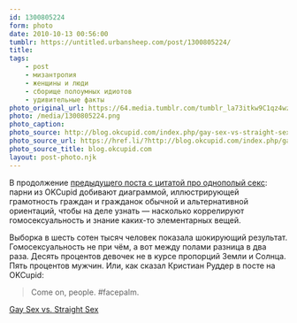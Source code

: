 ```yaml
---
id: 1300805224
form: photo
date: 2010-10-13 00:56:00
tumblr: https://untitled.urbansheep.com/post/1300805224/
title:
tags:
    - post
    - мизантропия
    - женщины и люди
    - сборище полоумных идиотов
    - удивительные факты
photo_original_url: https://64.media.tumblr.com/tumblr_la73itkw9C1qz4wzio1_500.png
photo: /media/1300805224.png
photo_caption: 
photo_source: http://blog.okcupid.com/index.php/gay-sex-vs-straight-sex/
photo_source_url: https://href.li/?http://blog.okcupid.com/index.php/gay-sex-vs-straight-sex/
photo_source_title: blog.okcupid.com
layout: post-photo.njk
---
```


<p>В продолжение <a href="http://untitled.urbansheep.ru/post/1300121199/it-turns-out-that-a-tiny-fraction-of-gays-have">предыдущего поста с цитатой про однополый секс</a>: парни из OKCupid добивают диаграммой, иллюстрирующей грамотность граждан и гражданок обычной и альтернативной ориентаций, чтобы на деле узнать — насколько коррелируют гомосексуальность и знание каких-то элементарных вещей.</p>

<p>Выборка в шесть сотен тысяч человек показала шокирующий результат. Гомосексуальность не при чём, а вот между полами разница в два раза. Десять процентов девочек не в курсе пропорций Земли и Солнца. Пять процентов мужчин. Или, как сказал Кристиан Руддер в посте на OKCupid:</p>

<blockquote>Come on, people. #facepalm.</blockquote>

<p><a href="http://blog.okcupid.com/index.php/gay-sex-vs-straight-sex/">Gay Sex vs. Straight Sex</a></p>
